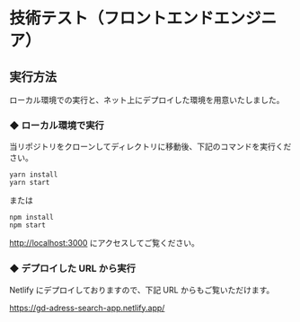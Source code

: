 # 技術テスト（フロントエンドエンジニア）

## 実行方法

ローカル環境での実行と、ネット上にデプロイした環境を用意いたしました。

### ◆ ローカル環境で実行

当リポジトリをクローンしてディレクトリに移動後、下記のコマンドを実行ください。

```
yarn install
yarn start
```

または

```
npm install
npm start
```

[http://localhost:3000](http://localhost:3000) にアクセスしてご覧ください。

### ◆ デプロイした URL から実行

Netlify にデプロイしておりますので、下記 URL からもご覧いただけます。

https://gd-adress-search-app.netlify.app/
